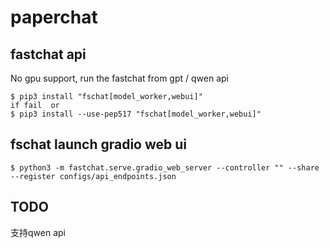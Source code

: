 # paperchat
## fastchat api
No gpu support, run the fastchat from gpt / qwen api
```
$ pip3 install "fschat[model_worker,webui]"  
if fail  or
$ pip3 install --use-pep517 "fschat[model_worker,webui]"
```

## fschat launch gradio web ui
``` shell
$ python3 -m fastchat.serve.gradio_web_server --controller "" --share --register configs/api_endpoints.json
```

## TODO
支持qwen api